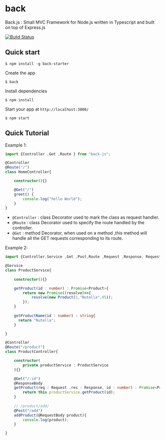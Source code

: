 # back 
Back.js : Small MVC Framework for Node.js written in Typescript and built on top of Express.js

[![Build Status](https://travis-ci.org/bougarfaoui/back.svg?branch=master)](https://travis-ci.org/bougarfaoui/back)

## Quick start

```
$ npm install -g back-starter
```
Create the app
```
$ back
```
Install dependencies
```
$ npm install
```
Start your app at ``` http://localhost:3000/ ```
```
$ npm start
```
## Quick Tutorial
Example 1:
```ts
import {Controller ,Get ,Route } from "back-js";

@Controller
@Route("/")
class HomeController{

    constructor(){}

    @Get("/")
    greet() {
        console.log("hello World");
    }
} 

```
 - ```@Controller``` : class Decorator used to mark the class as request handler.
 - ```@Route``` : class Decorator used to specify the route handled by the controller.
 - ```@Get``` : method Decorator, when used on a method ,this method will handle all the GET requests corresponding to its route.


Example 2:
```ts
import {Controller,Service ,Get ,Post,Route ,Request ,Response, RequestBody, ResponseBody } from "back-js";

@Service
class ProductService{
    
    constructor(){}

    getProduct(id : number) : Promise<Product>{
        return new Promise((resolve)=>{
            resolve(new Product(1,"Nutella",45));
        });
    }
    
    getProductName(id : number) : string{
      return "Nutella";
    }

} 

@Controller
@Route("/product")
class ProductController{

    constructor(
        private productService : ProductService
    ){}

    @Get("/:id")
    @ResponseBody
    getProduct(req : Request ,res : Response, id : number) : Promise<Product> {
        return this.productService.getProduct(id);
    }
    
    // /product/add/
    @Post("/add")
    addProduct(@RequestBody product){
        console.log(product);
    }

}
```
